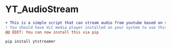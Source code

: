# YT_AudioStream
```diff
+ This is a simple script that can stream audio from youtube based on search results you give.
! You should have VLC media player installed on your system to use this.
@@ EDIT: You can now install this via pip
```
```pip install ytstreamer```

